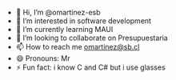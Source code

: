 - 👋 Hi, I’m @omartinez-esb
- 👀 I’m interested in software development
- 🌱 I’m currently learning MAUI
- 💞️ I’m looking to collaborate on Presupuestaria
- 📫 How to reach me omartinez@sb.cl
- 😄 Pronouns: Mr
- ⚡ Fun fact: i know C and C# but i use glasses

<!---
omartinez-esb/omartinez-esb is a ✨ special ✨ repository because its `README.md` (this file) appears on your GitHub profile.
You can click the Preview link to take a look at your changes.
--->
